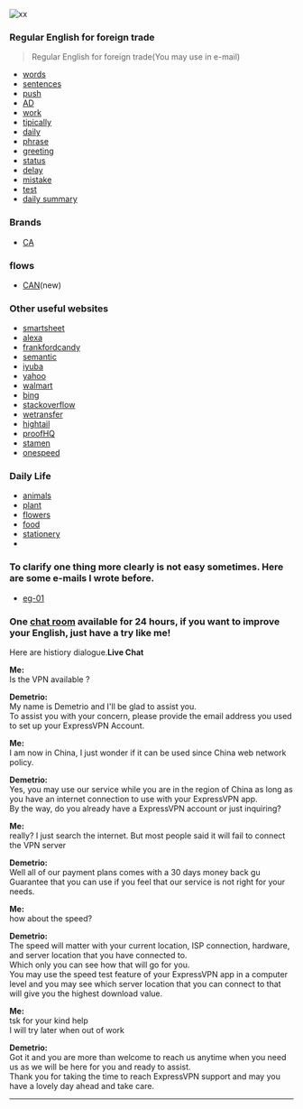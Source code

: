 ![xx](http://img.blog.csdn.net/20130624212825484?watermark/2/text/aHR0cDovL2Jsb2cuY3Nkbi5uZXQvanB0aWFuY2Fp/font/5a6L5L2T/fontsize/400/fill/I0JBQkFCMA==/dissolve/70/gravity/Center)
### Regular English for foreign trade
> Regular English for foreign trade(You may use in e-mail)
- [words](https://github.com/ScottXiong/scott_English/blob/master/files/words.md)
- [sentences](https://github.com/ScottXiong/scott_English/blob/master/files/sentences.md)
- [push](https://github.com/ScottXiong/scott_English/blob/master/files/push.md)
- [AD](https://github.com/ScottXiong/scott_English/blob/master/files/ad.md)
- [work](https://github.com/ScottXiong/scott_English/blob/master/files/work.md)
- [tipically](https://github.com/ScottXiong/scott_English/blob/master/files/tipically.md)
- [daily](https://github.com/ScottXiong/scott_English/blob/master/files/daily.md)
- [phrase](https://github.com/ScottXiong/scott_English/blob/master/files/phrase.md)
- [greeting](https://github.com/ScottXiong/scott_English/blob/master/files/greeting.md)
- [status](https://github.com/ScottXiong/scott_English/blob/master/files/status.md)
- [delay](https://github.com/ScottXiong/scott_English/blob/master/files/delay.md)
- [mistake](https://github.com/ScottXiong/scott_English/blob/master/files/mistake.md)
- [test](https://github.com/ScottXiong/scott_English/blob/master/files/test.md)
- [daily summary](https://github.com/ScottXiong/scott_English/blob/master/files/daily_summary.md)

### Brands
- [CA](https://github.com/ScottXiong/scott_English/blob/master/files/CA.md)
### flows
- [CAN](https://github.com/ScottXiong/scott_English/blob/master/files/canada_flow.md)(new)
### Other useful websites
- [smartsheet](https://www.smartsheet.com)
- [alexa](https://try.alexa.com)
- [frankfordcandy](http://www.frankfordcandy.com)
- [semantic](https://semantic-ui.com/introduction/getting-started.html)
- [iyuba](http://www.iyuba.com)
- [yahoo](https://www.yahoo.com)
- [walmart](http://engage.walmart-jump.com/app/home)
- [bing](http://cn.bing.com/videos/trending)
- [stackoverflow](https://stackoverflow.com)
- [wetransfer](https://wetransfer.com)
- [hightail](https://www.hightail.com)
- [proofHQ](https://resources.workfront.com/workfront-for-it-teams)
- [stamen](https://stamen.com)
- [onespeed](https://onespeed.io/blog/post/javascript-performance-lag/)

### Daily Life
- [animals]()
- [plant]()
- [flowers]()
- [food]()
- [stationery]()
- []()
### To clarify one thing more clearly is not easy sometimes. Here are some e-mails I wrote before.
- [eg-01](https://github.com/ScottXiong/scott_English/blob/master/hard/one.md)
### One [chat room](https://www.buy-express-vpn-in-cn.xyz/order) available for 24 hours, if you want to improve your English, just have a try like me!
Here are histiory dialogue.**Live Chat**

**Me:**<br>
Is the VPN available ? <br>

**Demetrio:**<br>
My name is Demetrio and I'll be glad to assist you.<br>
To assist you with your concern, please provide the email address you used to set up your ExpressVPN Account.<br>

**Me:**<br>
I am now in China, I just wonder if it can be used since China web network policy.<br>

**Demetrio:**<br>
Yes, you may use our service while you are in the region of China as long as you have an internet connection to use with your ExpressVPN app.<br>
By the way, do you already have a ExpressVPN account or just inquiring?<br>

**Me:**<br>
really? I just search the internet. But most people said it will fail to connect the VPN server<br>

**Demetrio:**<br>
Well all of our payment plans comes with a 30 days money back gu<br>
Guarantee that you can use if you feel that our service is not right for your needs.<br>

**Me:**<br>
how about the speed?<br>

**Demetrio:**<br>
The speed will matter with your current location, ISP connection, hardware, and server location that you have connected to.<br>
Which only you can see how that will go for you.<br>
You may use the speed test feature of your ExpressVPN app in a computer level and you may see which server location that you can connect to that will give you the highest download value.<br>

**Me:**<br>
tsk for your kind help<br>
I will try later when out of work<br>

**Demetrio:**<br>
Got it and you are more than welcome to reach us anytime when you need us as we will be here for you and ready to assist.<br>
Thank you for taking the time to reach ExpressVPN support and may you have a lovely day ahead and take care.<br>

<hr>
